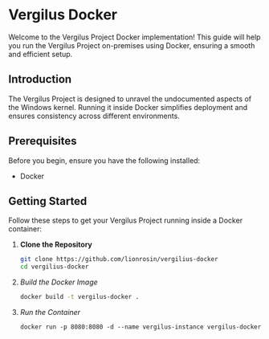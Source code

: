 # Vergilus Docker

Welcome to the Vergilus Project Docker implementation! This guide will help you run the Vergilus Project on-premises using Docker, ensuring a smooth and efficient setup.

## Introduction

The Vergilus Project is designed to unravel the undocumented aspects of the Windows kernel. Running it inside Docker simplifies deployment and ensures consistency across different environments.

## Prerequisites

Before you begin, ensure you have the following installed:
- Docker

## Getting Started

Follow these steps to get your Vergilus Project running inside a Docker container:

1. **Clone the Repository**
   ```bash
   git clone https://github.com/lionrosin/vergilius-docker
   cd vergilius-docker
2. *Build the Docker Image*
    ```bash
    docker build -t vergilus-docker .
3. *Run the Container*
    ```bush
    docker run -p 8080:8080 -d --name vergilus-instance vergilus-docker